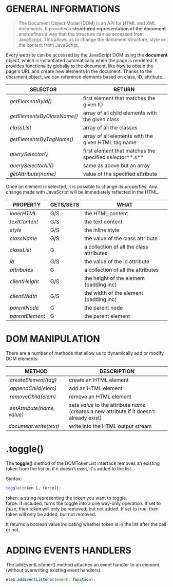 
# GENERAL INFORMATIONS

> The Document Object Model (DOM) is an API for HTML and XML documents. It provides a **structured representation of the document** and defines a way that the structure can be accessed from JavaScript. This allows us to change the document structure, style or the content from JavaScript.

Every website can be accessed by the JavaScript DOM using the **document** object, which is instantiated automatically when the page is rendered.
It provides functionality globally to the document, like how to obtain the page's URL and create new elements in the document.
Thanks to the document object, we can reference elements based on class, ID, attribute...

| SELECTOR                    | RETURN                                                  |
|-----------------------------|---------------------------------------------------------|
| *.getElementById()*         | first element that matches the given ID                 |
| *.getElementsByClassName()* | array of all child elements with the given class        |
| *.classList*                | array of all the classes                                |
| *.getElementsByTagName()*   | array of all elements with the given HTML tag name      |
| *.querySelector()*          | first element that matches the specified selector**.s** |
| *.querySelectorAll()*       | same as above but an array                              |
| *.getAttribute(name)*       | value of the specified attribute                        |


Once an element is selected, it is possible to change its properties. Any change made with JavaScript will be immediately reflected in the HTML.

| PROPERTY         | GETS/SETS | WHAT                                     |
|------------------|-----------|------------------------------------------|
| *.innerHTML*     | G/S       | the HTML content                         |
| *.textContent*   | G/S       | the text content                         |
| *.style*         | G/S       | the inline style                         |
| *.className*     | G/S       | the value of the class attribute         |
| *.classList*     | G         | a collection of all the class attributes |
| *.id*            | G/S       | the value of the id attribute            |
| *.attributes*    | G         | a collection of all the attributes       |
| *.clientHeight*  | G/S       | the height of the element (padding inc)  |
| *.clientWidth*   | G/S       | the width of the element (padding inc)   |
| *.parentNode*    | G         | the parent node                          |
| *.parentElement* | G         | the parent element                       |


# DOM MANIPULATION

There are a number of methods that allow us to dynamically add or modify DOM elements:

| METHOD                       | DESCRIPTION                                                                                |
|------------------------------|--------------------------------------------------------------------------------------------|
| *.createElement(tag)*        | create an HTML element                                                                     |
| *.appendChild(elem)*         | add an HTML element                                                                        |
| *.removeChild(elem)*         | remove an HTML element                                                                     |
| *.setAttribute(name, value)* | sets *value* to the attribute *name* (creates a new attribute if it doesn't already exist) |
| *document.write(text)*       | write into the HTML output stream                                                          |

# .toggle()

The **toggle()** method of the DOMTokenList interface removes an existing token from the list or, if it doesn't exist, it's added to the list.

Syntax:
``` javascript
toggle(token [, force]);
```

token: a string representing the token you want to toggle.<br>
force: if included, turns the toggle into a one way-only operation. If set to *false*, then token will only be removed, but not added. If set to *true*, then token will only be added, but not removed.

It returns a boolean value indicating whether token is in the list after the call or not. 

# ADDING EVENTS HANDLERS

The addEventListener() method attaches an event handler to an element (without overwriting existing event handlers).

``` javascript
elem.addEventListener(event, function);
```
